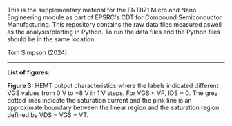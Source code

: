 This is the supplementary material for the ENT871 Micro and Nano Engineering module as part of EPSRC's CDT for Compound Semiconductor Manufacturing. This repository contains the raw data files measured aswell as the analysis/plotting in Python. To run the data files and the Python files should be in the same location.

Tom Simpson (2024)

________________________________________________________________________________________________________________________________________________________________________________
**List of figures:**

**Figure 3:** HEMT output characteristics where the labels indicated different VGS values from 0 V to −8 V in 1 V steps. For VGS < VP, IDS ≈ 0. The grey dotted lines indicate the saturation current and the pink line is an approximate boundary between the linear region and the saturation region defined by VDS = VGS − VT.



